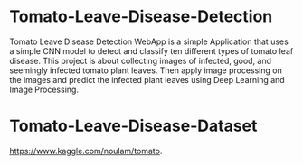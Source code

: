 # Tomato-Leave-Disease-Detection
Tomato Leave Disease Detection WebApp is a simple Application that uses a simple CNN model to detect and classify ten different types of tomato leaf disease. This project is about collecting images of infected, good, and seemingly infected tomato plant leaves. Then apply image processing on the images and predict the infected plant leaves using Deep Learning and Image Processing.
# Tomato-Leave-Disease-Dataset
 https://www.kaggle.com/noulam/tomato.
